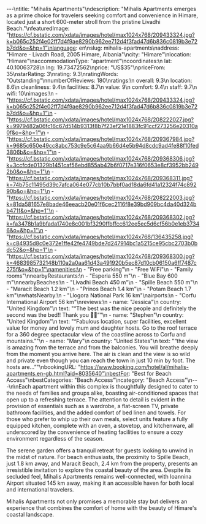 ---\ntitle: "Mihalis Apartments"\ndescription: "Mihalis Apartments emerges as a prime choice for travelers seeking comfort and convenience in Himare, located just a short 600-meter stroll from the pristine Livadhi Beach."\nfeaturedImage: "https://cf.bstatic.com/xdata/images/hotel/max1024x768/209433324.jpg?k=b065c252f4e02ff7d4f9ae8290b962ee712d4f3fad47d6b836c0819b3e72b7dd&o=&hp=1"\nlanguage: en\nslug: mihalis-apartments\naddress: "Himare - Livadh Road, 2005 Himare, Albania"\ncity: "Himare"\nlocation: "Himare"\naccommodationType: "apartment"\ncoordinates:\n  lat: 40.10063728\n  lng: 19.73472562\nprice: "US$35"\npriceFrom: 35\nstarRating: 3\nrating: 9.3\nratingWords: "Outstanding"\nnumberOfReviews: 180\nratings:\n  overall: 9.3\n  location: 8.6\n  cleanliness: 9.4\n  facilities: 8.7\n  value: 9\n  comfort: 9.4\n  staff: 9.7\n  wifi: 10\nimages:\n  - "https://cf.bstatic.com/xdata/images/hotel/max1024x768/209433324.jpg?k=b065c252f4e02ff7d4f9ae8290b962ee712d4f3fad47d6b836c0819b3e72b7dd&o=&hp=1"\n  - "https://cf.bstatic.com/xdata/images/hotel/max1024x768/208222027.jpg?k=9979482a06fc16c67d514b9313f8b7f23ef21e1883fc91ccf273256e20310a0f&o=&hp=1"\n  - "https://cf.bstatic.com/xdata/images/hotel/max1024x768/209367984.jpg?k=9685c650e49cc8abc753c9e5c64aa9b66d4e5b94d8cdc9ad4fe88f10fed3806b&o=&hp=1"\n  - "https://cf.bstatic.com/xdata/images/hotel/max1024x768/209368306.jpg?k=3ccfcde01329b1451caf56ebd855ab42b6f0717e316f0653e8cf3952bb2492b0&o=&hp=1"\n  - "https://cf.bstatic.com/xdata/images/hotel/max1024x768/209368311.jpg?k=74b75c11495d39c7afca064e077cb10b7bbf0ad18da6fd41a12324f74c89290b&o=&hp=1"\n  - "https://cf.bstatic.com/xdata/images/hotel/max1024x768/208222003.jpg?k=81da581657e8bade46eeacb20e01f6cec2116f8e39bd909bc4da40d324bb471f&o=&hp=1"\n  - "https://cf.bstatic.com/xdata/images/hotel/max1024x768/209368302.jpg?k=fa3478b1a9bfada1740e8c001bf3290ffbffcc612ee5ec5d6cf56b0e1eb37346&o=&hp=1"\n  - "https://cf.bstatic.com/xdata/images/hotel/max1024x768/136435258.jpg?k=c84935d8c0e372e1ffe42fe4749bde7d247914bc1a5215ce95cbc2703b0bdc52&o=&hp=1"\n  - "https://cf.bstatic.com/xdata/images/hotel/max1024x768/209368300.jpg?k=4683985732148b110a2a0aa61d43a491920b5ec87d10cb06150a6ff7487c275f&o=&hp=1"\namenities:\n  - "Free parking"\n  - "Free WiFi"\n  - "Family rooms"\nnearbyRestaurants:\n  - "Esperia 550 m"\n  - "Blue Bay 600 m"\nnearbyBeaches:\n  - "Livadhi Beach 450 m"\n  - "Spille Beach 550 m"\n  - "Maracit Beach 1.2 km"\n  - "Prinos Beach 1.4 km"\n  - "Potam Beach 1.7 km"\nwhatsNearby:\n  - "Llogora National Park 16 km"\nairports:\n  - "Corfu International Airport 56 km"\nreviews:\n  - name: "Jessica"\n    country: "United Kingdom"\n    text: "“The best was the nice people and definitely the second was the bed!! Thank you 🙏🏻”"\n  - name: "Stephen"\n    country: "United Kingdom"\n    text: "“Fabulous location, super facilities, excellent value for money and lovely mum and daughter hosts. Go to the roof terrace for a 360 degree spectacular view of the coastline across to Corfu and mountains.”"\n  - name: "Mary"\n    country: "United States"\n    text: "“the view is amazing from the terrace and from the balconies. You will breathe deeply from the moment you arrive here. The air is clean and the view is so wild and private even though you can reach the town in just 10 min by foot. The hosts are...”"\nbookingURL: "https://www.booking.com/hotel/al/mihalis-apartments.en-gb.html?aid=8035640"\nbestFor: "Best for Beach Access"\nbestCategories: "Beach Access"\ncategory: "Beach Access"\n---\n\nEach apartment within this complex is thoughtfully designed to cater to the needs of families and groups alike, boasting air-conditioned spaces that open up to a refreshing terrace. The attention to detail is evident in the provision of essentials such as a wardrobe, a flat-screen TV, private bathroom facilities, and the added comfort of bed linen and towels. For those who prefer to whip up their own meals, select units feature a fully equipped kitchen, complete with an oven, a stovetop, and kitchenware, all underscored by the convenience of heating facilities to ensure a cozy environment regardless of the season.

The serene garden offers a tranquil retreat for guests looking to unwind in the midst of nature. For beach enthusiasts, the proximity to Spille Beach, just 1.8 km away, and Maracit Beach, 2.4 km from the property, presents an irresistible invitation to explore the coastal beauty of the area. Despite its secluded feel, Mihalis Apartments remains well-connected, with Ioannina Airport situated 145 km away, making it an accessible haven for both local and international travelers.

Mihalis Apartments not only promises a memorable stay but delivers an experience that combines the comfort of home with the beauty of Himare's coastal landscape.